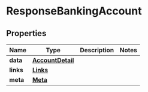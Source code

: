 # ResponseBankingAccount

## Properties
Name | Type | Description | Notes
------------ | ------------- | ------------- | -------------
**data** | [**AccountDetail**](AccountDetail.md) |  | 
**links** | [**Links**](Links.md) |  | 
**meta** | [**Meta**](Meta.md) |  | 
